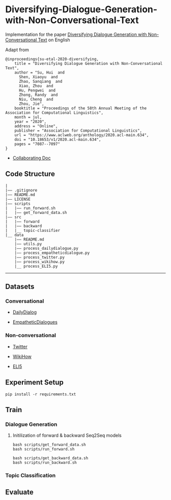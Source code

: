 # Diversifying-Dialogue-Generation-with-Non-Conversational-Text
Implementation for the paper [Diversifying Dialogue Generation with Non-Conversational Text](https://www.aclweb.org/anthology/2020.acl-main.634) on English

Adapt from 
```
@inproceedings{su-etal-2020-diversifying,
    title = "Diversifying Dialogue Generation with Non-Conversational Text",
    author = "Su, Hui  and
      Shen, Xiaoyu  and
      Zhao, Sanqiang  and
      Xiao, Zhou  and
      Hu, Pengwei  and
      Zhong, Randy  and
      Niu, Cheng  and
      Zhou, Jie",
    booktitle = "Proceedings of the 58th Annual Meeting of the Association for Computational Linguistics",
    month = jul,
    year = "2020",
    address = "Online",
    publisher = "Association for Computational Linguistics",
    url = "https://www.aclweb.org/anthology/2020.acl-main.634",
    doi = "10.18653/v1/2020.acl-main.634",
    pages = "7087--7097"
}
```

* [Collaborating Doc](https://docs.google.com/document/d/1_ybVnAjoKDjbyhQ_PJVUriZkGTe_OH1qjre6JifIJLQ/edit?usp=sharing)

## Code Structure
```
|
|—— .gitignore
|—— README.md
|—— LICENSE
|—— scripts
|   |—— run_forward.sh
|   |—— get_forward_data.sh
|—— src
|   |—— forward
|   |—— backward
|   |__ topic-classifier
|__ data
    |—— README.md
    |—— utils.py
    |—— process_dailydialogue.py
    |—— process_empatheticdialogue.py
    |—— process_twitter.py
    |—— process_wikihow.py
    |__ process_ELI5.py
```

---

## Datasets
### Conversational
* [DailyDialog](http://yanran.li/dailydialog)

* [EmpatheticDialogues](https://github.com/facebookresearch/EmpatheticDialogues)

### Non-conversational
* [Twitter](https://github.com/shaypal5/awesome-twitter-data)

* [WikiHow]()

* [ELI5](https://www.aclweb.org/anthology/P19-1346)

## Experiment Setup 
```
pip install -r requirements.txt
```

## Train

### Dialogue Generation
1. Initilization of forward & backward Seq2Seq models
    ```
    bash scripts/get_forward_data.sh
    bash scripts/run_forward.sh

    bash scripts/get_backward_data.sh
    bash scripts/run_backward.sh
    ```

### Topic Classification


## Evaluate
